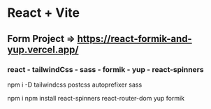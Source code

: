 # React + Vite

## Form Project => https://react-formik-and-yup.vercel.app/

### react - tailwindCss - sass - formik - yup - react-spinners

npm i -D tailwindcss postcss autoprefixer sass

npm i npm install react-spinners react-router-dom yup formik
